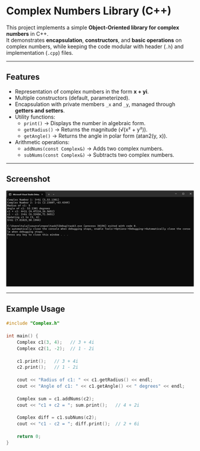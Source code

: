 # Complex Numbers Library (C++)

This project implements a simple **Object-Oriented library for complex numbers** in C++.  
It demonstrates **encapsulation**, **constructors**, and **basic operations** on complex numbers, while keeping the code modular with header (`.h`) and implementation (`.cpp`) files.

---

## Features
- Representation of complex numbers in the form **x + yi**.  
- Multiple constructors (default, parameterized).  
- Encapsulation with private members `_x` and `_y`, managed through **getters and setters**.  
- Utility functions:
  - `print()` → Displays the number in algebraic form.
  - `getRadius()` → Returns the magnitude (√(x² + y²)).
  - `getAngle()` → Returns the angle in polar form (atan2(y, x)).
- Arithmetic operations:
  - `addNums(const Complex&)` → Adds two complex numbers.
  - `subNums(const Complex&)` → Subtracts two complex numbers.

---

## Screenshot
![Program Output](screenshot.png)

---
## Example Usage
```cpp
#include "Complex.h"

int main() {
    Complex c1(3, 4);   // 3 + 4i
    Complex c2(1, -2);  // 1 - 2i

    c1.print();   // 3 + 4i
    c2.print();   // 1 - 2i

    cout << "Radius of c1: " << c1.getRadius() << endl; 
    cout << "Angle of c1: " << c1.getAngle() << " degrees" << endl;

    Complex sum = c1.addNums(c2);
    cout << "c1 + c2 = "; sum.print();   // 4 + 2i

    Complex diff = c1.subNums(c2);
    cout << "c1 - c2 = "; diff.print();  // 2 + 6i

    return 0;
}
